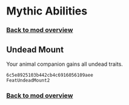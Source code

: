 # Mythic Abilities

### [Back to mod overview](./README.md)

## Undead Mount

Your animal companion gains all undead traits.

`6c5e8925103b442cb4c6916056109aee`  
`FeatUndeadMount2`  


### [Back to mod overview](./README.md)
